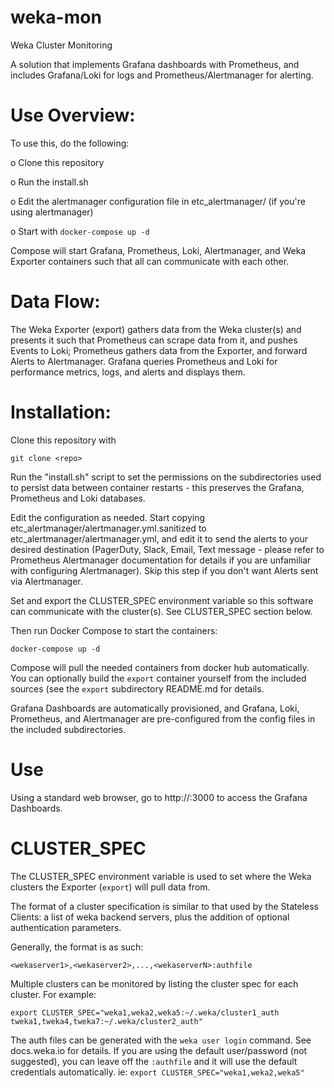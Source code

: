 # weka-mon
Weka Cluster Monitoring


A solution that implements Grafana dashboards with Prometheus, and includes Grafana/Loki for logs and Prometheus/Alertmanager for alerting.

# Use Overview:  

To use this, do the following:

o Clone this repository

o Run the install.sh 

o Edit the alertmanager configuration file in etc_alertmanager/ (if you're using alertmanager)

o Start with `docker-compose up -d`

Compose will start Grafana, Prometheus, Loki, Alertmanager, and Weka Exporter containers such that all can communicate with each other.

# Data Flow:

The Weka Exporter (export) gathers data from the Weka cluster(s) and presents it such that Prometheus can scrape data from it, and pushes Events to Loki; 
Prometheus gathers data from the Exporter, and forward Alerts to Alertmanager.
Grafana queries Prometheus and Loki for performance metrics, logs, and alerts and displays them.

# Installation:

Clone this repository with 
```
git clone <repo>
```

Run the "install.sh" script to set the permissions on the subdirectories used to persist data between container restarts - this preserves the Grafana, Prometheus and Loki databases.

Edit the configuration as needed.  Start copying etc_alertmanager/alertmanager.yml.sanitized to etc_alertmanager/alertmanager.yml, and edit it to send the alerts to your desired destination (PagerDuty, Slack, Email, Text message - please refer to Prometheus Alertmanager documentation for details if you are unfamiliar with configuring Alertmanager).  Skip this step if you don't want Alerts sent via Alertmanager.

Set and export the CLUSTER_SPEC environment variable so this software can communicate with the cluster(s).  See CLUSTER_SPEC section below.

Then run Docker Compose to start the containers:
```
docker-compose up -d
```

Compose will pull the needed containers from docker hub automatically.  You can optionally build the ```export``` container yourself from the included sources (see the ```export``` subdirectory README.md for details.

Grafana Dashboards are automatically provisioned, and Grafana, Loki, Prometheus, and Alertmanager are pre-configured from the config files in the included subdirectories.

# Use

Using a standard web browser, go to http://<this server>:3000 to access the Grafana Dashboards.

# CLUSTER_SPEC

The CLUSTER_SPEC environment variable is used to set where the Weka clusters the Exporter (```export```) will pull data from.

The format of a cluster specification is similar to that used by the Stateless Clients: a list of weka backend servers, plus the addition of optional authentication parameters.

Generally, the format is as such:
```
<wekaserver1>,<wekaserver2>,...,<wekaserverN>:authfile
```

Multiple clusters can be monitored by listing the cluster spec for each cluster.  For example:
```
export CLUSTER_SPEC="weka1,weka2,weka5:~/.weka/cluster1_auth tweka1,tweka4,tweka7:~/.weka/cluster2_auth"
```

The auth files can be generated with the ```weka user login``` command.  See docs.weka.io for details.   If you are using the default user/password (not suggested), you can leave off the ```:authfile``` and it will use the default credentials automatically.  ie: ```export CLUSTER_SPEC="weka1,weka2,weka5"```


